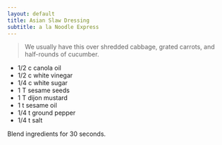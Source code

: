 ```yaml
---
layout: default
title: Asian Slaw Dressing
subtitle: a la Noodle Express
---
```


> We usually have this over shredded cabbage, grated carrots, and half-rounds of cucumber. 


* 1/2 c canola oil
* 1/2 c white vinegar
* 1/4 c white sugar
* 1 T sesame seeds
* 1 T dijon mustard
* 1 t sesame oil 
* 1/4 t ground pepper
* 1/4 t salt

Blend ingredients for 30 seconds.

